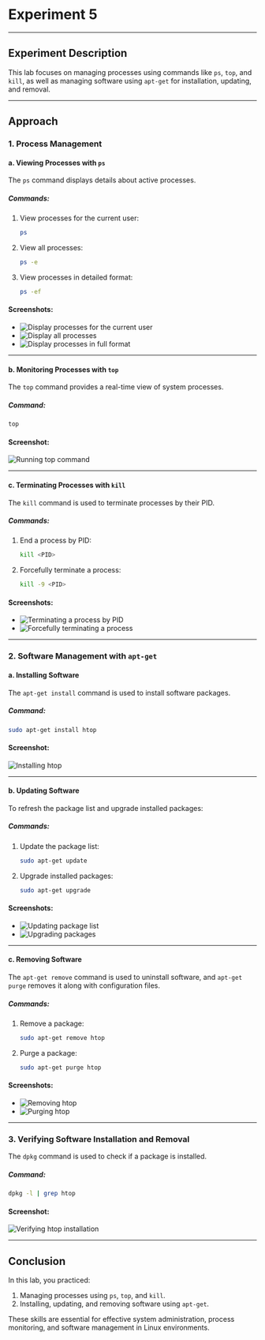 # Experiment 5

---

## Experiment Description
This lab focuses on managing processes using commands like `ps`, `top`, and `kill`, as well as managing software using `apt-get` for installation, updating, and removal.

---

## Approach

### 1. Process Management

#### a. Viewing Processes with `ps`
The `ps` command displays details about active processes.

##### Commands:
1. View processes for the current user:
   ```bash
   ps
   ```
2. View all processes:
   ```bash
   ps -e
   ```
3. View processes in detailed format:
   ```bash
   ps -ef
   ```

#### Screenshots:
- ![Display processes for the current user](screenshots/ps_command.png)
- ![Display all processes](screenshots/ps_e.png)
- ![Display processes in full format](screenshots/ps_ef.png)

---

#### b. Monitoring Processes with `top`
The `top` command provides a real-time view of system processes.

##### Command:
```bash
top
```

#### Screenshot:
![Running top command](screenshots/top_command.png)

---

#### c. Terminating Processes with `kill`
The `kill` command is used to terminate processes by their PID.

##### Commands:
1. End a process by PID:
   ```bash
   kill <PID>
   ```
2. Forcefully terminate a process:
   ```bash
   kill -9 <PID>
   ```

#### Screenshots:
- ![Terminating a process by PID](screenshots/kill_pid.png)
- ![Forcefully terminating a process](screenshots/kill_9.png)

---

### 2. Software Management with `apt-get`

#### a. Installing Software
The `apt-get install` command is used to install software packages.

##### Command:
```bash
sudo apt-get install htop
```

#### Screenshot:
![Installing htop](screenshots/apt_get_install.png)

---

#### b. Updating Software
To refresh the package list and upgrade installed packages:

##### Commands:
1. Update the package list:
   ```bash
   sudo apt-get update
   ```
2. Upgrade installed packages:
   ```bash
   sudo apt-get upgrade
   ```

#### Screenshots:
- ![Updating package list](screenshots/apt_get_update.png)
- ![Upgrading packages](screenshots/apt_get_upgrade.png)

---

#### c. Removing Software
The `apt-get remove` command is used to uninstall software, and `apt-get purge` removes it along with configuration files.

##### Commands:
1. Remove a package:
   ```bash
   sudo apt-get remove htop
   ```
2. Purge a package:
   ```bash
   sudo apt-get purge htop
   ```

#### Screenshots:
- ![Removing htop](screenshots/apt_get_remove.png)
- ![Purging htop](screenshots/apt_get_purge.png)

---

### 3. Verifying Software Installation and Removal
The `dpkg` command is used to check if a package is installed.

##### Command:
```bash
dpkg -l | grep htop
```

#### Screenshot:
![Verifying htop installation](screenshots/dpkg_grep_htop.png)

---

## Conclusion
In this lab, you practiced:
1. Managing processes using `ps`, `top`, and `kill`.
2. Installing, updating, and removing software using `apt-get`.

These skills are essential for effective system administration, process monitoring, and software management in Linux environments.
